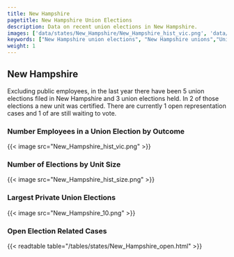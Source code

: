 ```yaml
---
title: New Hampshire
pagetitle: New Hampshire Union Elections
description: Data on recent union elections in New Hampshire.
images: ['data/states/New_Hampshire/New_Hampshire_hist_vic.png', 'data/states/New_Hampshire/New_Hampshire_hist_size.png', 'data/states/New_Hampshire/New_Hampshire_10.png']
keywords: ["New Hampshire union elections", "New Hampshire unions","Union elections"]
weight: 1
---
```

##  New Hampshire

Excluding public employees, in the last year there have been 5 union elections filed in New Hampshire and 3 union elections held. In 2 of those elections a new unit was certified. There are currently 1 open representation cases and 1 of are still waiting to vote.

### Number Employees in a Union Election by Outcome
{{< image src="New_Hampshire_hist_vic.png" >}}

### Number of Elections by Unit Size
{{< image src="New_Hampshire_hist_size.png" >}}

### Largest Private Union Elections
{{< image src="New_Hampshire_10.png" >}}

### Open Election Related Cases
{{< readtable table="/tables/states/New_Hampshire_open.html" >}}

